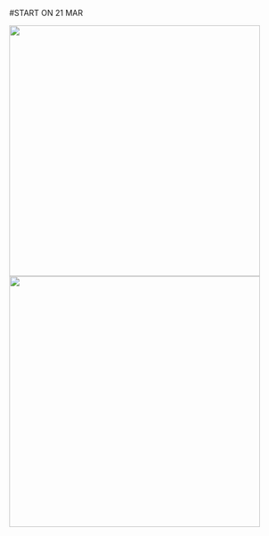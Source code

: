 




#START ON 21 MAR


<img src="https://github.com/amishad7/podcast-app-ui/assets/118448879/3a35eeda-89ed-4d83-854f-9f09f0fe6a7c" width="450">


<img src="https://github.com/amishad7/podcast-app-ui/assets/118448879/b5fc2182-aa17-48a3-b34f-df15cea4d92b" width="450">


